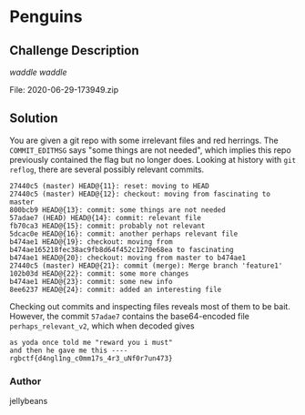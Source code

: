 # Penguins
## Challenge Description
*waddle waddle*

File: 2020-06-29-173949.zip

## Solution
You are given a git repo with some irrelevant files and red herrings. The `COMMIT_EDITMSG` says "some things are not needed", which implies this repo previously contained the flag but no longer does. Looking at history with `git reflog`, there are several possibly relevant commits.

```
27440c5 (master) HEAD@{11}: reset: moving to HEAD
27440c5 (master) HEAD@{12}: checkout: moving from fascinating to master
800bcb9 HEAD@{13}: commit: some things are not needed
57adae7 (HEAD) HEAD@{14}: commit: relevant file
fb70ca3 HEAD@{15}: commit: probably not relevant
5dcac0e HEAD@{16}: commit: another perhaps relevant file
b474ae1 HEAD@{19}: checkout: moving from b474ae165218fec38ac9fb8d64f452c1270e68ea to fascinating
b474ae1 HEAD@{20}: checkout: moving from master to b474ae1
27440c5 (master) HEAD@{21}: commit (merge): Merge branch 'feature1'
102b03d HEAD@{22}: commit: some more changes
b474ae1 HEAD@{23}: commit: some new info
8ee6237 HEAD@{24}: commit: added an interesting file
```

Checking out commits and inspecting files reveals most of them to be bait.
However, the commit `57adae7` contains the base64-encoded file `perhaps_relevant_v2`, which when decoded gives

```
as yoda once told me "reward you i must"
and then he gave me this ----
rgbctf{d4ngl1ng_c0mm17s_4r3_uNf0r7un473}
```

### Author
jellybeans